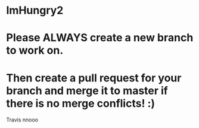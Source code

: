 # ImHungry2

# Please ALWAYS create a new branch to work on. 
# Then create a pull request for your branch and merge it to master if there is no merge conflicts! :)

Travis nnooo